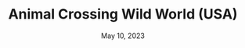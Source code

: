---
layout: nds
title: "Animal Crossing Wild World (USA)"
categories:
 - approved
 - nds
 - universal
 - safe
tags:
- animal crossing
- sim
date: May 10, 2023
permalink: /games/animal-crossing-wild-world/play/details
publisher: Nintendo
id: animal-crossing-wild-world
---